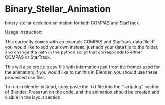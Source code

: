 # Binary_Stellar_Animation
binary stellar evolution animation for both COMPAS and StarTrack


Usage Instruction:


This currently comes with an example COMPAS and StarTrack data file. If you would like to add your own instead, just add your data file to the folder, and change the path in the python script that corresponds to either COMPAS or StarTrack. 

This will also create a csv file with information just from the frames used for the animation; if you would like to run this in Blender, you should use these processed csv files. 


To run in blender instead, copy paste the .txt file into the "scripting" section of Blender. Press run on the code, and the animation should be created and visible in the layout section. 
